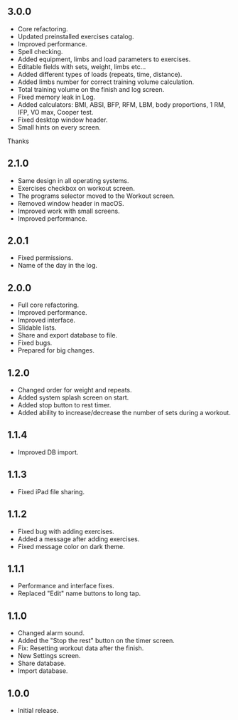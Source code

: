 ## 3.0.0

- Core refactoring.
- Updated preinstalled exercises catalog.
- Improved performance.
- Spell checking.
- Added equipment, limbs and load parameters to exercises.
- Editable fields with sets, weight, limbs etc...
- Added different types of loads (repeats, time, distance).
- Added limbs number for correct training volume calculation.
- Total training volume on the finish and log screen.
- Fixed memory leak in Log.
- Added calculators: BMI, ABSI, BFP, RFM, LBM, body proportions, 1 RM, IFP, VO max, Cooper test.
- Fixed desktop window header.
- Small hints on every screen.

Thanks 

## 2.1.0
- Same design in all operating systems.
- Exercises checkbox on workout screen.
- The programs selector moved to the Workout screen.
- Removed window header in macOS.
- Improved work with small screens.
- Improved performance.

## 2.0.1
- Fixed permissions.
- Name of the day in the log.

## 2.0.0
- Full core refactoring.
- Improved performance.
- Improved interface.
- Slidable lists.
- Share and export database to file.
- Fixed bugs.
- Prepared for big changes.

## 1.2.0
- Changed order for weight and repeats.
- Added system splash screen on start.
- Added stop button to rest timer.
- Added ability to increase/decrease the number of sets during a workout.

## 1.1.4
- Improved DB import.

## 1.1.3
- Fixed iPad file sharing.
 
## 1.1.2
- Fixed bug with adding exercises.
- Added a message after adding exercises.
- Fixed message color on dark theme.

## 1.1.1
- Performance and interface fixes.
- Replaced "Edit" name buttons to long tap. 

## 1.1.0
- Changed alarm sound.
- Added the "Stop the rest" button on the timer screen.
- Fix: Resetting workout data after the finish.
- New Settings screen.
- Share database.
- Import database.

## 1.0.0
- Initial release.
